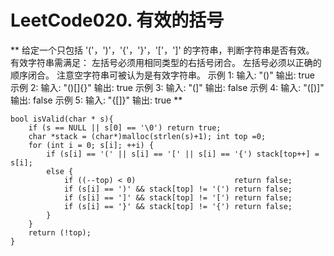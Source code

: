 # LeetCode020. 有效的括号
**
给定一个只包括 '('，')'，'{'，'}'，'['，']' 的字符串，判断字符串是否有效。
有效字符串需满足：
左括号必须用相同类型的右括号闭合。
左括号必须以正确的顺序闭合。
注意空字符串可被认为是有效字符串。
示例 1:
输入: "()"
输出: true
示例 2:
输入: "()[]{}"
输出: true
示例 3:
输入: "(]"
输出: false
示例 4:
输入: "([)]"
输出: false
示例 5:
输入: "{[]}"
输出: true
**

```
bool isValid(char * s){
    if (s == NULL || s[0] == '\0') return true;
    char *stack = (char*)malloc(strlen(s)+1); int top =0;
    for (int i = 0; s[i]; ++i) {
        if (s[i] == '(' || s[i] == '[' || s[i] == '{') stack[top++] = s[i];
        else {
            if ((--top) < 0)                      return false;
            if (s[i] == ')' && stack[top] != '(') return false;
            if (s[i] == ']' && stack[top] != '[') return false;
            if (s[i] == '}' && stack[top] != '{') return false;
        }
    }
    return (!top);
}

```